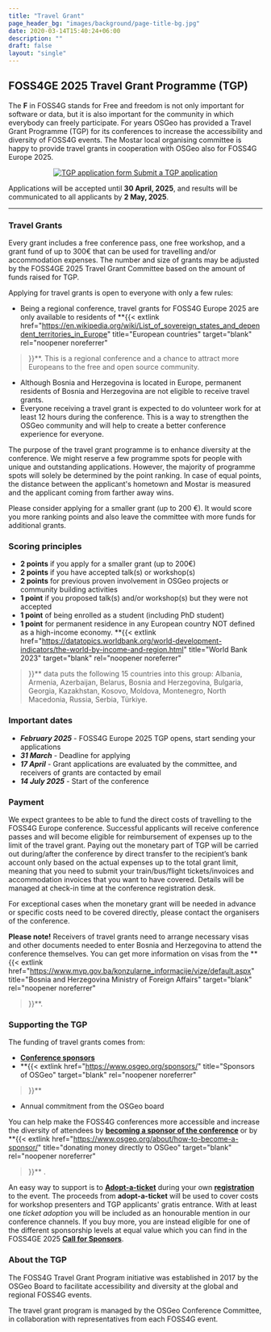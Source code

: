```yaml
---
title: "Travel Grant"
page_header_bg: "images/background/page-title-bg.jpg"
date: 2020-03-14T15:40:24+06:00
description: ""
draft: false
layout: "single"
---
```


## FOSS4GE 2025 Travel Grant Programme (TGP)
The **F** in FOSS4G stands for Free and freedom is not only important for software
or data, but it is also important for the community in which everybody can freely
participate. For years OSGeo has provided a Travel Grant Programme (TGP) for
its conferences to increase the accessibility and diversity of FOSS4G events.
The Mostar local organising committee is happy to provide travel grants in
cooperation with OSGeo also for FOSS4G Europe 2025.

<center>
    <a href="https://docs.google.com/forms/d/e/1FAIpQLScXWn7hXGa4dSZrNdScV-apfc5ydPMa7oy3P7q3gWmzDnCKhg/viewform"
        class="btn btn-primary btn-lg"
        target="blank" rel="noopener noreferrer"
        style="padding:32px;margin-top:30px;margin-bottom:30px">
        <img src="https://2024.europe.foss4g.org/images/icon/form-icon.png" alt="TGP application form">
    <span>Submit a TGP application</span></a>
</center>

Applications will be accepted until **30 April, 2025**, and results will be
communicated to all applicants by **2 May, 2025**.
<hr>

### Travel Grants
Every grant includes a free conference pass, one free workshop, and a grant
fund of up to 300€ that can be used for travelling and/or accommodation expenses.
The number and size of grants may be adjusted by the FOSS4GE 2025
Travel Grant Committee based on the amount of funds raised for TGP.

Applying for travel grants is open to everyone with only a few rules:
- Being a regional conference, travel grants for FOSS4G Europe 2025 are only
available to residents of
**{{<
    extlink href="https://en.wikipedia.org/wiki/List_of_sovereign_states_and_dependent_territories_in_Europe"
    title="European countries"
    target="blank"
    rel="noopener noreferrer"
>}}**. This is a regional conference and
a chance to attract more Europeans to the free and open source community.
- Although Bosnia and Herzegovina is located in Europe, permanent residents of Bosnia and Herzegovina are not
eligible to receive travel grants.
- Everyone receiving a travel grant is expected to do volunteer work for at
least 12 hours during the conference. This is a way to strengthen the OSGeo
community and will help to create a better conference experience for everyone.

The purpose of the travel grant programme is to enhance diversity at the
conference. We might reserve a few programme spots for people with unique and
outstanding applications. However, the majority of programme spots will solely
be determined by the point ranking. In case of equal points, the distance
between the applicant's hometown and Mostar is measured and the applicant
coming from farther away wins.

Please consider applying for a smaller grant (up to 200 €). It would score you
more ranking points and also leave the committee with more funds for additional
grants.

### Scoring principles

- **2 points** if you apply for a smaller grant (up to 200€)
- **2 points** if you have accepted talk(s) or workshop(s)
- **2 points** for previous proven involvement in OSGeo projects or community
building activities
- **1 point** if you proposed talk(s) and/or workshop(s) but they were not accepted
- **1 point** of being enrolled as a student (including PhD student)
- **1 point** for permanent residence in any European country NOT defined as a
high-income economy.
**{{<
    extlink href="https://datatopics.worldbank.org/world-development-indicators/the-world-by-income-and-region.html"
    title="World Bank 2023"
    target="blank"
    rel="noopener noreferrer"
>}}**
data puts the following 15 countries into this group: Albania, Armenia,
Azerbaijan, Belarus, Bosnia and Herzegovina, Bulgaria, Georgia, Kazakhstan,
Kosovo, Moldova, Montenegro, North Macedonia, Russia, Serbia, Türkiye.

### Important dates
- **_February 2025_** - FOSS4G Europe 2025 TGP opens, start sending your applications
- **_31 March_** - Deadline for applying
- **_17 April_** - Grant applications are evaluated by the committee, and receivers
of grants are contacted by email
- **_14 July 2025_** - Start of the conference

### Payment
We expect grantees to  be able to fund the direct costs of travelling to the
FOSS4G Europe conference. Successful applicants will receive conference passes
and will become eligible for reimbursement of expenses up to the limit of the
travel grant. Paying out the monetary part of TGP will be carried out
during/after the conference by direct transfer to the recipient’s bank account
only based on the actual expenses up to the total grant limit, meaning that you
need to submit your train/bus/flight tickets/invoices and accommodation invoices
that you want to have covered. Details will be managed at check-in time at the
conference registration desk.

For exceptional cases when the monetary grant will be needed in advance or
specific costs need to be covered directly, please contact the organisers of
the conference.

**Please note!** Receivers of travel grants need to arrange necessary visas and
other documents needed to enter Bosnia and Herzegovina to attend the conference themselves.
You can get more information on visas from the
**{{<
    extlink href="https://www.mvp.gov.ba/konzularne_informacije/vize/default.aspx"
    title="Bosnia and Herzegovina Ministry of Foreign Affairs"
    target="blank"
    rel="noopener noreferrer"
>}}**.

### Supporting the TGP
The funding of travel grants comes from:
- [**Conference sponsors**](/sponsors/)
- **{{<
    extlink href="https://www.osgeo.org/sponsors/"
    title="Sponsors of OSGeo"
    target="blank"
    rel="noopener noreferrer"
>}}**
- Annual commitment from the  OSGeo board

You can help make the FOSS4G conferences more accessible and increase the
diversity of attendees by
[**becoming a sponsor of the conference**](/sponsors/call-for-sponsors/)
or by
**{{<
    extlink href="https://www.osgeo.org/about/how-to-become-a-sponsor/"
    title="donating money directly to OSGeo"
    target="blank"
    rel="noopener noreferrer"
>}}** .

An easy way to support is to
[**Adopt-a-ticket**](/registration/adopt-a-ticket/) during your own
[**registration**](/registration/) to the event. The
proceeds from **adopt-a-ticket** will be used to cover costs
for workshop presenters and TGP applicants' gratis entrance. With at least one
_ticket adoption_ you will be included as an honourable mention in our
conference channels. If you buy more, you are instead eligible for one of the
different sponsorship levels at equal value which you can find in the FOSS4GE 2025
[**Call for Sponsors**](/sponsors/call-for-sponsors/).

### About the TGP
The FOSS4G Travel Grant Program initiative was established in 2017 by the OSGeo
Board to facilitate accessibility and diversity at the global and regional
FOSS4G events.

The travel grant program is managed by the OSGeo Conference Committee, in
collaboration with representatives from each FOSS4G event.

<!--hr>
<center>
    <a href=""
        class="btn btn-primary btn-lg"
        target="blank" rel="noopener noreferrer"
        style="padding:32px;margin-top:30px;margin-bottom:30px">
        <img src="https://2024.europe.foss4g.org/images/icon/form-icon.png" alt="TGP application form">
    <span>Submit a TGP application</span></a>
</center>
<hr-->
